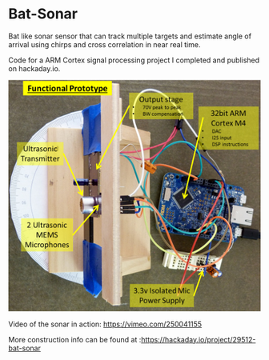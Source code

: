 # Bat-Sonar
Bat like sonar sensor that can track multiple targets and estimate angle of arrival using chirps and cross correlation in near real time.

Code for a ARM Cortex signal processing project I completed and published on hackaday.io.

<img src="https://github.com/filipmu/Bat-Sonar/blob/master/images/labelled%20picture.png" width="600" height="auto" />

Video of the sonar in action: https://vimeo.com/250041155

More construction info can be found at :https://hackaday.io/project/29512-bat-sonar


